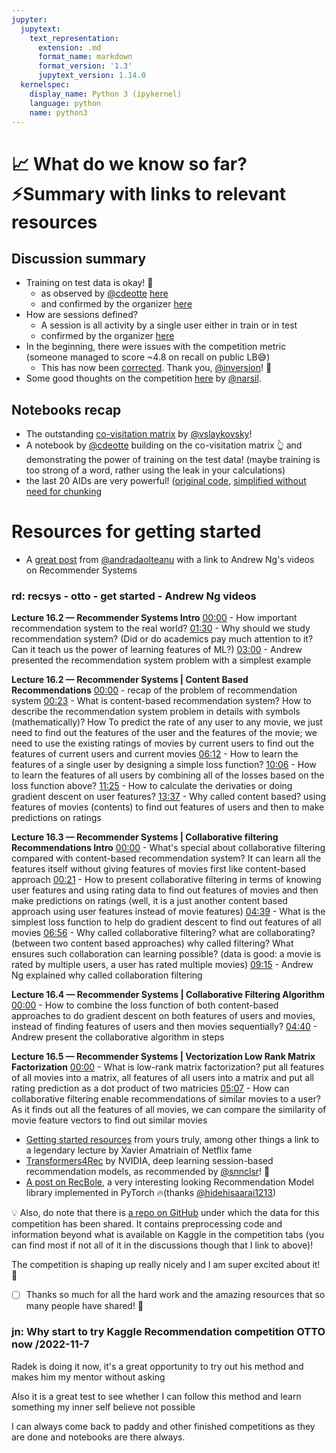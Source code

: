 ```yaml
---
jupyter:
  jupytext:
    text_representation:
      extension: .md
      format_name: markdown
      format_version: '1.3'
      jupytext_version: 1.14.0
  kernelspec:
    display_name: Python 3 (ipykernel)
    language: python
    name: python3
---
```


# 📈 What do we know so far? ⚡Summary with links to relevant resources


## Discussion summary

-   Training on test data is okay! 🥳
    -   as observed by [@cdeotte](https://www.kaggle.com/cdeotte) [here](https://www.kaggle.com/competitions/otto-recommender-system/discussion/363939)
    -   and confirmed by the organizer [here](https://www.kaggle.com/competitions/otto-recommender-system/discussion/363939)
-   How are sessions defined?
    -   A session is all activity by a single user either in train or in test
    -   confirmed by the organizer [here](https://www.kaggle.com/competitions/otto-recommender-system/discussion/363554#2015486)
-   In the beginning, there were issues with the competition metric (someone managed to score ~4.8 on recall on public LB😅)
    -   This has now been [corrected](https://www.kaggle.com/competitions/otto-recommender-system/discussion/363772). Thank you, [@inversion](https://www.kaggle.com/inversion)! 🙌
-   Some good thoughts on the competition [here](https://www.kaggle.com/competitions/otto-recommender-system/discussion/363874) by [@narsil](https://www.kaggle.com/narsil).

## Notebooks recap

-   The outstanding [co-visitation matrix](https://www.kaggle.com/code/vslaykovsky/co-visitation-matrix) by [@vslaykovsky](https://www.kaggle.com/vslaykovsky)!
-   A notebook by [@cdeotte](https://www.kaggle.com/cdeotte) building on the co-visitation matrix 👆 and demonstrating the power of training on the test data! (maybe training is too strong of a word, rather using the leak in your calculations)
-   the last 20 AIDs are very powerful! ([original code](https://www.kaggle.com/code/ttahara/last-aid-20), [simplified without need for chunking](https://www.kaggle.com/code/radek1/last-20-aids)

# Resources for getting started

-   A [great post](https://www.kaggle.com/competitions/otto-recommender-system/discussion/363624) from [@andradaolteanu](https://www.kaggle.com/andradaolteanu) with a link to Andrew Ng's videos on Recommender Systems

### rd: recsys - otto - get started - Andrew Ng videos

**Lecture 16.2 — Recommender Systems Intro**
[00:00](https://youtu.be/giIXNoiqO_U?list=PLLssT5z_DsK-h9vYZkQkYNWcItqhlRJLN&t=0) - How important recommendation system to the real world?
[01:30](https://youtu.be/giIXNoiqO_U?list=PLLssT5z_DsK-h9vYZkQkYNWcItqhlRJLN&t=90) - Why should we study recommendation system? (Did or do academics pay much attention to it? Can it teach us the power of learning features of ML?)
[03:00](https://youtu.be/giIXNoiqO_U?list=PLLssT5z_DsK-h9vYZkQkYNWcItqhlRJLN&t=180) - Andrew presented the recommendation system problem with a simplest example

**Lecture 16.2 — Recommender Systems | Content Based Recommendations**
[00:00](https://youtu.be/9siFuMMHNIA?list=PLLssT5z_DsK-h9vYZkQkYNWcItqhlRJLN&t=0) - recap of the problem of recommendation system 
[00:23](https://youtu.be/9siFuMMHNIA?list=PLLssT5z_DsK-h9vYZkQkYNWcItqhlRJLN&t=23) - What is content-based recommendation system? How to describe the recommendation system problem in details with symbols (mathematically)? 
How To predict the rate of any user to any movie, we just need to find out the features of the user and the features of the movie; we need to use the existing ratings of movies by current users to find out the features of current users and current movies
[06:12](https://youtu.be/9siFuMMHNIA?list=PLLssT5z_DsK-h9vYZkQkYNWcItqhlRJLN&t=372) - How to learn the features of a single user by designing a simple loss function?
[10:06](https://youtu.be/9siFuMMHNIA?list=PLLssT5z_DsK-h9vYZkQkYNWcItqhlRJLN&t=606) - How to learn the features of all users by combining all of the losses based on the loss function above?
[11:25](https://youtu.be/9siFuMMHNIA?list=PLLssT5z_DsK-h9vYZkQkYNWcItqhlRJLN&t=685) - How to calculate the derivaties or doing gradient descent on user features?
[13:37](https://youtu.be/9siFuMMHNIA?list=PLLssT5z_DsK-h9vYZkQkYNWcItqhlRJLN&t=817) - Why called content based? using features of movies (contents) to find out features of users and then to make predictions on ratings

**Lecture 16.3 — Recommender Systems | Collaborative filtering Recommendations Intro**
[00:00](https://youtu.be/9AP-DgFBNP4?list=PLLssT5z_DsK-h9vYZkQkYNWcItqhlRJLN&t=0) - What's special about collaborative filtering compared with content-based recommendation system? It can learn all the features itself without giving features of movies first like content-based approach
[00:21](https://youtu.be/9AP-DgFBNP4?list=PLLssT5z_DsK-h9vYZkQkYNWcItqhlRJLN&t=21) - How to present collaborative filtering in terms of knowing user features and using rating data to find out features of movies and then make predictions on ratings (well, it is a just another content based approach using user features instead of movie features)
[04:39](https://youtu.be/9AP-DgFBNP4?list=PLLssT5z_DsK-h9vYZkQkYNWcItqhlRJLN&t=279) - What is the simplest loss function to help do gradient descent to find out features of all movies
[06:56](https://youtu.be/9AP-DgFBNP4?list=PLLssT5z_DsK-h9vYZkQkYNWcItqhlRJLN&t=416) - Why called collaborative filtering? what are collaborating? (between two content based approaches) why called filtering? What ensures such collaboration can learning possible? (data is good: a movie is rated by multiple users, a user has rated multiple movies)
[09:15](https://youtu.be/9AP-DgFBNP4?list=PLLssT5z_DsK-h9vYZkQkYNWcItqhlRJLN&t=555) - Andrew Ng explained why called collaboration filtering


**Lecture 16.4 — Recommender Systems | Collaborative Filtering Algorithm**
[00:00](https://youtu.be/YW2b8La2ICo?list=PLLssT5z_DsK-h9vYZkQkYNWcItqhlRJLN&t=0) - How to combine the loss function of both content-based approaches to do gradient descent on both features of users and movies, instead of finding features of users and then movies sequentially?
[04:40](https://youtu.be/YW2b8La2ICo?list=PLLssT5z_DsK-h9vYZkQkYNWcItqhlRJLN&t=355) - Andrew present the collaborative algorithm in steps

**Lecture 16.5 — Recommender Systems | Vectorization Low Rank Matrix Factorization**
[00:00](https://youtu.be/5R1xOJOFRzs?list=PLLssT5z_DsK-h9vYZkQkYNWcItqhlRJLN&t=0) - What is low-rank matrix factorization? put all features of all movies into a matrix, all features of all users into a matrix and put all rating prediction as a dot product of two matricies
[05:07](https://youtu.be/5R1xOJOFRzs?list=PLLssT5z_DsK-h9vYZkQkYNWcItqhlRJLN&t=307) - How can collaborative filtering enable recommendations of similar movies to a user? As it finds out all the features of all movies, we can compare the similarity of movie feature vectors to find out similar movies

-   [Getting started resources](https://www.kaggle.com/competitions/otto-recommender-system/discussion/363814) from yours truly, among other things a link to a legendary lecture by Xavier Amatriain of Netflix fame
-   [Transformers4Rec](https://www.kaggle.com/competitions/otto-recommender-system/discussion/363980) by NVIDIA, deep learning session-based recommendation models, as recommended by [@snnclsr](https://www.kaggle.com/snnclsr)! 🚀
-   [A post on RecBole](https://www.kaggle.com/competitions/otto-recommender-system/discussion/363603), a very interesting looking Recommendation Model library implemented in PyTorch 🔥(thanks [@hidehisaarai1213](https://www.kaggle.com/hidehisaarai1213))

💡 Also, do note that there is [a repo on GitHub](https://github.com/otto-de/recsys-dataset) under which the data for this competition has been shared. It contains preprocessing code and information beyond what is available on Kaggle in the competition tabs (you can find most if not all of it in the discussions though that I link to above)!

The competition is shaping up really nicely and I am super excited about it! 🥳

- [ ] Thanks so much for all the hard work and the amazing resources that so many people have shared! 🙏

### jn: Why start to try Kaggle Recommendation competition OTTO now /2022-11-7
Radek is doing it now, it's a great opportunity to try out his method and makes him my mentor without asking

Also it is a great test to see whether I can follow this method and learn something my inner self believe not possible

I can always come back to paddy and other finished competitions as they are done and notebooks are there always.

